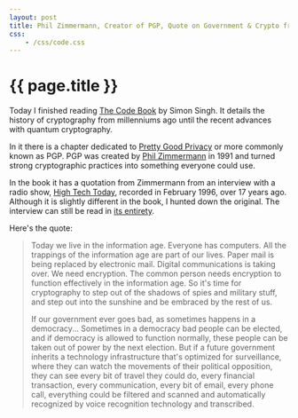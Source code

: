 ```yaml
---
layout: post
title: Phil Zimmermann, Creator of PGP, Quote on Government & Crypto from 1996
css:
    - /css/code.css
---
```


{{ page.title }}
================

Today I finished reading [The Code Book][singh] by Simon Singh. It details the
history of cryptography from millenniums ago until the recent advances with
quantum cryptography.

In it there is a chapter dedicated to [Pretty Good Privacy][pgp] or more
commonly known as PGP. PGP was created by [Phil Zimmermann][zimm] in 1991 and turned
strong cryptographic practices into something everyone could use.

In the book it has a quotation from Zimmermann from an interview with a radio
show, [High Tech Today][radio], recorded in February 1996, over 17 years ago.
Although it is slightly different in the book, I hunted down the original. The
interview can still be read in [its entirety][interview].

Here's the quote:

> Today we live in the information age. Everyone has computers. All the
> trappings of the information age are part of our lives. Paper mail is being
> replaced by electronic mail. Digital communications is taking over. We need
> encryption. The common person needs encryption to function effectively in the
> information age. So it's time for cryptography to step out of the shadows of
> spies and military stuff, and step out into the sunshine and be embraced by
> the rest of us.
>
> If our government ever goes bad, as sometimes happens in a democracy...
> Sometimes in a democracy bad people can be elected, and if democracy is
> allowed to function normally, these people can be taken out of power by the
> next election. But if a future government inherits a technology infrastructure
> that's optimized for surveillance, where they can watch the movements of their
> political opposition, they can see every bit of travel they could do, every
> financial transaction, every communication, every bit of email, every phone
> call, everything could be filtered and scanned and automatically recognized by
> voice recognition technology and transcribed.

[singh]: http://amzn.com/0385495323
[pgp]: http://en.wikipedia.org/wiki/Pretty_Good_Privacy
[zimm]: http://www.philzimmermann.com/EN/background/index.html
[radio]: http://www.animatedsoftware.com/hightech/hightech.htm
[interview]: http://www.animatedsoftware.com/hightech/philspgp.htm
